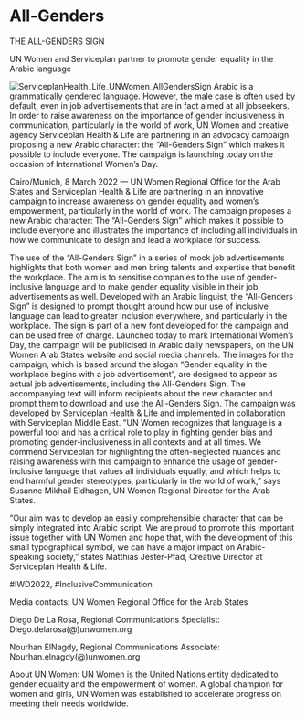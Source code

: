 # All-Genders
THE ALL-GENDERS SIGN

UN Women and Serviceplan partner to promote gender equality in the Arabic language


![ServiceplanHealth_Life_UNWomen_AllGendersSign](https://user-images.githubusercontent.com/119879285/211744133-b30b22cf-ce74-48af-9ebd-bb8479adfca7.jpg)
Arabic is a grammatically gendered language. However, the male case is often used by default, even in job advertisements that are in fact aimed at all jobseekers. In order to raise awareness on the importance of gender inclusiveness in communication, particularly in the world of work, UN Women and creative agency Serviceplan Health & Life are partnering in an advocacy campaign proposing a new Arabic character: the “All-Genders Sign” which makes it possible to include everyone. The campaign is launching today on the occasion of International Women’s Day.


Cairo/Munich, 8 March 2022 — UN Women Regional Office for the Arab States and Serviceplan Health & Life are partnering in an innovative campaign to increase awareness on gender equality and women’s empowerment, particularly in the world of work. The campaign proposes a new Arabic character: The “All-Genders Sign” which makes it possible to include everyone and illustrates the importance of including all individuals in how we communicate to design and lead a workplace for success.

The use of the “All-Genders Sign” in a series of mock job advertisements highlights that both women and men bring talents and expertise that benefit the workplace. The aim is to sensitise companies to the use of gender-inclusive language and to make gender equality visible in their job advertisements as well. Developed with an Arabic linguist, the “All-Genders Sign” is designed to prompt thought around how our use of inclusive language can lead to greater inclusion everywhere, and particularly in the workplace. The sign is part of a new font developed for the campaign and can be used free of charge.
Launched today to mark International Women’s Day, the campaign will be publicised in Arabic daily newspapers, on the UN Women Arab States website and social media channels. The images for the campaign, which is based around the slogan “Gender equality in the workplace begins with a job advertisement”, are designed to appear as actual job advertisements, including the All-Genders Sign. The accompanying text will inform recipients about the new character and prompt them to download and use the All-Genders Sign. The campaign was developed by Serviceplan Health & Life and implemented in collaboration with Serviceplan Middle East. 
“UN Women recognizes that language is a powerful tool and has a critical role to play in fighting gender bias and promoting gender-inclusiveness in all contexts and at all times. We commend Serviceplan for highlighting the often-neglected nuances and raising awareness with this campaign to enhance the usage of gender-inclusive language that values all individuals equally, and which helps to end harmful gender stereotypes, particularly in the world of work,” says Susanne Mikhail Eldhagen, UN Women Regional Director for the Arab States.  

“Our aim was to develop an easily comprehensible character that can be simply integrated into Arabic script. We are proud to promote this important issue together with UN Women and hope that, with the development of this small typographical symbol, we can have a major impact on Arabic-speaking society,” states Matthias Jester-Pfad, Creative Director at Serviceplan Health & Life.

#IWD2022, #InclusiveCommunication

Media contacts: UN Women Regional Office for the Arab States

Diego De La Rosa, Regional Communications Specialist: Diego.delarosa(@)unwomen.org

Nourhan ElNagdy, Regional Communications Associate: Nourhan.elnagdy(@)unwomen.org
 
About UN Women: UN Women is the United Nations entity dedicated to gender equality and the empowerment of women. A global champion for women and girls, UN Women was established to accelerate progress on meeting their needs worldwide.
